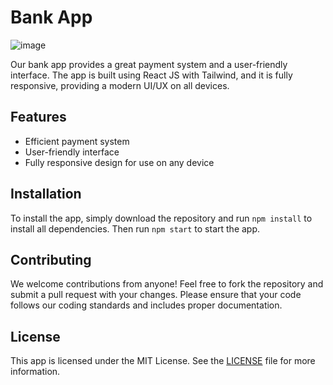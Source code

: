 # Bank App

![image](https://user-images.githubusercontent.com/94438982/197415602-a9b49c6e-3f50-4bec-b3e6-e142970cb089.png)

Our bank app provides a great payment system and a user-friendly interface. The app is built using React JS with Tailwind, and it is fully responsive, providing a modern UI/UX on all devices.

## Features

- Efficient payment system
- User-friendly interface
- Fully responsive design for use on any device

## Installation

To install the app, simply download the repository and run `npm install` to install all dependencies. Then run `npm start` to start the app.

## Contributing

We welcome contributions from anyone! Feel free to fork the repository and submit a pull request with your changes. Please ensure that your code follows our coding standards and includes proper documentation.

## License

This app is licensed under the MIT License. See the [LICENSE](LICENSE) file for more information.
